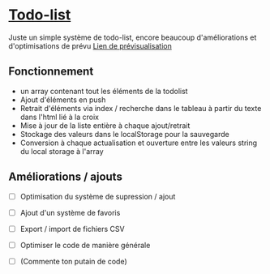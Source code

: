 # [Todo-list](https://ljeanjean.me/bits/todo)
Juste un simple système de todo-list, encore beaucoup d'améliorations et d'optimisations de prévu
[Lien de prévisualisation](https://ljeanjean.me/bits/todo)

## Fonctionnement
- un array contenant tout les éléments de la todolist
- Ajout d'éléments en push
- Retrait d'éléments via index / recherche dans le tableau à partir du texte dans l'html lié à la croix
- Mise à jour de la liste entière à chaque ajout/retrait
- Stockage des valeurs dans le localStorage pour la sauvegarde
- Conversion à chaque actualisation et ouverture entre les valeurs string du local storage à l'array 

## Améliorations / ajouts 
- [ ] Optimisation du système de supression / ajout
- [ ] Ajout d'un système de favoris
- [ ] Export / import de fichiers CSV
- [ ] Optimiser le code de manière générale
- [ ] (Commente ton putain de code)

